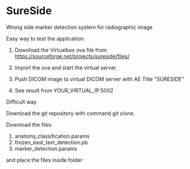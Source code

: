 # SureSide
Wrong side marker detection system for radiographic image

Easy way to test the application:

1. Download the Virtualbox ova file from  https://sourceforge.net/projects/sureside/files/
  
2. Import the ova and start the virtual server.

3. Push DICOM image to virtual DICOM server with AE Title "SURESIDE"

4. See result from YOUR_VIRTUAL_IP:5002


Difficult way

Download the git repository with command git clone.

Download the files

1. anatomy_classification.params
2. frozen_east_text_detection.pb
3. marker_detection.params

and place the files inside folder


